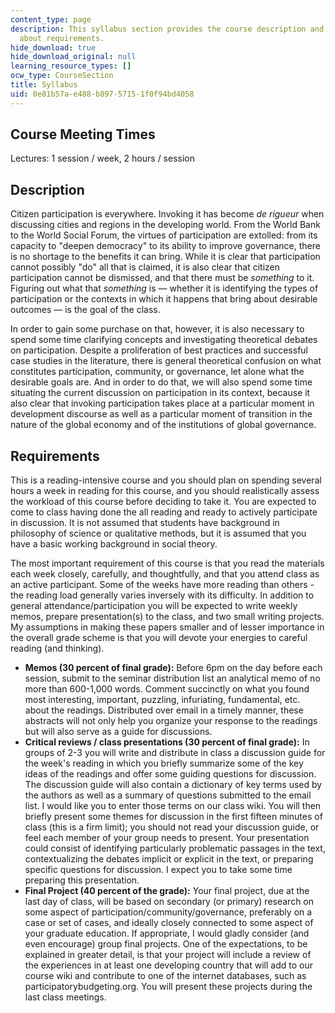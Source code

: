 ```yaml
---
content_type: page
description: This syllabus section provides the course description and information
  about requirements.
hide_download: true
hide_download_original: null
learning_resource_types: []
ocw_type: CourseSection
title: Syllabus
uid: 0e81b57a-e488-b897-5715-1f0f94bd4058
---
```


Course Meeting Times
--------------------

Lectures: 1 session / week, 2 hours / session

Description
-----------

Citizen participation is everywhere. Invoking it has become _de rigueur_ when discussing cities and regions in the developing world. From the World Bank to the World Social Forum, the virtues of participation are extolled: from its capacity to "deepen democracy" to its ability to improve governance, there is no shortage to the benefits it can bring. While it is clear that participation cannot possibly "do" all that is claimed, it is also clear that citizen participation cannot be dismissed, and that there must be _something_ to it. Figuring out what that _something_ is — whether it is identifying the types of participation or the contexts in which it happens that bring about desirable outcomes — is the goal of the class.

In order to gain some purchase on that, however, it is also necessary to spend some time clarifying concepts and investigating theoretical debates on participation. Despite a proliferation of best practices and successful case studies in the literature, there is general theoretical confusion on what constitutes participation, community, or governance, let alone what the desirable goals are. And in order to do that, we will also spend some time situating the current discussion on participation in its context, because it also clear that invoking participation takes place at a particular moment in development discourse as well as a particular moment of transition in the nature of the global economy and of the institutions of global governance.

Requirements
------------

This is a reading-intensive course and you should plan on spending several hours a week in reading for this course, and you should realistically assess the workload of this course before deciding to take it. You are expected to come to class having done the all reading and ready to actively participate in discussion. It is not assumed that students have background in philosophy of science or qualitative methods, but it is assumed that you have a basic working background in social theory.

The most important requirement of this course is that you read the materials each week closely, carefully, and thoughtfully, and that you attend class as an active participant. Some of the weeks have more reading than others - the reading load generally varies inversely with its difficulty. In addition to general attendance/participation you will be expected to write weekly memos, prepare presentation(s) to the class, and two small writing projects. My assumptions in making these papers smaller and of lesser importance in the overall grade scheme is that you will devote your energies to careful reading (and thinking).

*   **Memos (30 percent of final grade):** Before 6pm on the day before each session, submit to the seminar distribution list an analytical memo of no more than 600-1,000 words. Comment succinctly on what you found most interesting, important, puzzling, infuriating, fundamental, etc. about the readings. Distributed over email in a timely manner, these abstracts will not only help you organize your response to the readings but will also serve as a guide for discussions.
*   **Critical reviews / class presentations (30 percent of final grade):** In groups of 2-3 you will write and distribute in class a discussion guide for the week's reading in which you briefly summarize some of the key ideas of the readings and offer some guiding questions for discussion. The discussion guide will also contain a dictionary of key terms used by the authors as well as a summary of questions submitted to the email list. I would like you to enter those terms on our class wiki. You will then briefly present some themes for discussion in the first fifteen minutes of class (this is a firm limit); you should not read your discussion guide, or feel each member of your group needs to present. Your presentation could consist of identifying particularly problematic passages in the text, contextualizing the debates implicit or explicit in the text, or preparing specific questions for discussion. I expect you to take some time preparing this presentation.
*   **Final Project (40 percent of the grade):** Your final project, due at the last day of class, will be based on secondary (or primary) research on some aspect of participation/community/governance, preferably on a case or set of cases, and ideally closely connected to some aspect of your graduate education. If appropriate, I would gladly consider (and even encourage) group final projects. One of the expectations, to be explained in greater detail, is that your project will include a review of the experiences in at least one developing country that will add to our course wiki and contribute to one of the internet databases, such as participatorybudgeting.org. You will present these projects during the last class meetings.